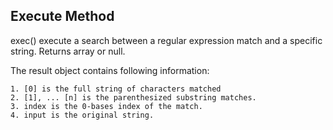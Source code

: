 ## Execute Method

exec() execute a search between a regular expression match and a specific string. Returns array or null.

The result object contains following information:

```
1. [0] is the full string of characters matched
2. [1], ... [n] is the parenthesized substring matches.
3. index is the 0-bases index of the match.
4. input is the original string.
```
